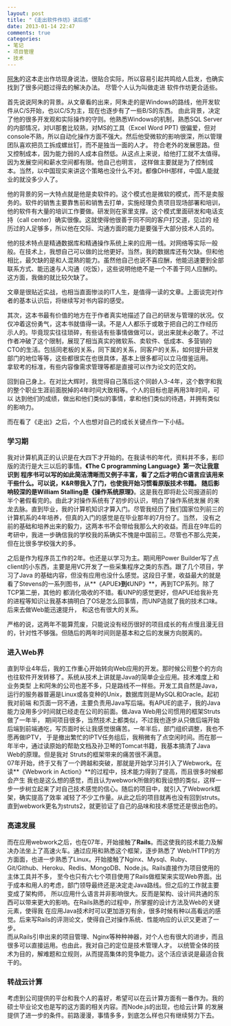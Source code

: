 ```yaml
---
layout: post
title: "《走出软件作坊》读后感"
date: 2013-01-14 22:47
comments: true
categories: 
- 笔记
- 项目管理
- 技术
---
```


[阿朱](http://blog.csdn.net/david_lv)的这本走出作坊现身说法，很贴合实际，所以容易引起共鸣给人启发，也确实找到了很多问题过得去的解决办法。
尽管个人认为叫做走进 软件作坊更合适些。

首先说说阿朱的背景。从文章看的出来，阿朱走的是Windows的路线，他开发软件从C/S开始，也以C/S为主，现在也逐步有了一些B/S的东西。
由此背景，决定了他的很多开发观和实际操作的守则。他熟悉Windows的机制，熟悉SQL Server的内部情况，对UI那套比较熟，对MS的工具（Excel Word PPT)
很偏爱，但对console不熟，所以自动化操作方面不强大。然后他受微软的影响很深，所以管理团队喜欢把员工拆成螺丝钉，而不是独当一面的人才。
符合老外的发展思路。但又控制成本，因为能力弱的人成本自然低。从这点上来说，给他打工就不太值得。因为发展空间和薪水空间都有限。他自己也明言，
这样做主要就是为了控制成本。当然，以中国现实来讲这个策略也没什么不对。都像DHH那样，中国人能就业的就没多少人了。  

他的背景的另一大特点就是他是卖软件的。这个模式也是微软的模式，而不是卖服务的。软件的销售主要靠售前和销售去打单，实施经理负责项目现场部署和培训，
他的软件有大量的培训工作要做。研发则在家里支撑。这个模式里面研发和电话支持（call center）确实很像。这就使得他很善于同不同的客户打交道，见过的
经历过的人足够多，所以他在交际、沟通方面的能力是要强于大部分技术人员的。

他的技术特点是精通数据库和精通操作系统上来的应用一线。对网络等实际一般般。在技术上，我想自己可以做的比他更好。当然，我的数据库还有欠缺。但和他
相比，最欠缺的是和人混熟的能力。虽然他自己也说不喜应酬，他能迅速要到全部联系方式、能迅速与人沟通（吃饭），这些说明他绝不是一个不善于同人应酬的。
这方面，我做的就比较欠缺了。

文章是很贴近实战，也相当直面惨淡的IT人生，是值得一读的文章。上面谈完对作者的基本认识后，将继续写对书内容的感受。

其次，这本书最有价值的地方在于作者真实地描述了自己的研发与管理的状况。仅仅冲着这份勇气，这本书就值得一读。不是人人都乐于或敢于把自己的工作经历
示人的。毕竟现实往往琐碎，有些话有些事情做做可以，说出来就未必敢了。不过作者冲破了这个限制，展现了相当真实的微软系、卖软件、低成本、多营销的
CTO的生活。包括同老板的关系，同下属的关系，同客户的关系，如何提升研发部门的地位等等，这些都很实在也很具体，基本上很多都可以立马借鉴运用。  
拿软考的标准，有些内容像需求管理等都是直接可以作为论文的范文的。

回到自己身上。在对比大辉时，我觉得自己落后这个同龄人3-4年，这个数字和我的整个职业生涯前面脱掉的4年时间大致相等。个人的目标也是再用3年时间，可以
达到他们的成绩，做出和他们类似的事情，拿和他们类似的待遇，并拥有类似的影响力。

而在看了《走出》之后，个人也想对自己的成长关键点作一下小结。

### 学习期

我对计算机真正的认识是在大四下才开始的。在我读书的年代，资料并不多，影印版的流行是大三以后的事情。**《The C programming Language》**第一次让我意识到
程序书可以写的如此简洁清晰而又例子丰富，看了之后才明白C语言应该用来干些什么。可以说，K&R带我入了门，也使我开始习惯看原版技术书籍。
随后影响较深的是**William Stalling是《操作系统原理》**。这是我在即将赴公司报道前的半个暑假看完的。由此才对操作系统有了初步的认识，明白了操作系统发展
的来龙去脉。直到毕业，我的计算机知识才算入门。尽管我经历了我们国家位列前三的计算机系的4年培养，但真的入门的感觉是在毕业那年的7月份了。当然，
没有之前的基础和培养出来的毅力，这两本书不会带给我那么大的收益。而且在9年后的考研中，我进一步确信我的学校我的系确实不愧是中国前三。尽管也不那么完美，
但在比很多学校强大的多。

之后是作为程序员工作的2年。也还是以学习为主。期间用Power Builder写了点client的小东西，主要是用VC开发了一些采集程序之类的东西。跟了几个项目，学习了Java
的基础内容，但没有应用也没什么感觉。这段日子里，收益最大的就是看了Stevens的一系列图书，从**《APUE》**到**《UNP》**，再到TCP系列。除了TCP第二册，其他的
都消化吸收的不错。看UNP的感觉更好，但APUE给我补充的进程等知识让我基本搞明白了OS是怎么回事情，而UNP造就了我的技术口味。后来去做Web能迅速提升，
和这也有很大的关系。

严格的说，这两年不能算荒废，只能说没有经历很好的项目成长的有点慢且漫无目的，针对性不够强。但随后的两年时间则是基本和之后的发展方向脱离的。

### 进入Web界

直到毕业4年后，我的工作重心开始转向Web应用的开发。那时候公司整个的方向也往软件开发转移了。系统从技术上讲就是Java的简单企业应用。技术难度上和业务类型
上和阿朱的公司也差不多，只是路线不一样些。开发工具自然是Java，运行的服务器普遍是Linux或各变种的Unix，数据库则是MySQL和Oracle。起初我对前端
和页面一窍不通，主要负责用Java写后端。有APUE的底子，我的Java能力没用多少时间就已经走在公司的前面。做Java Web用公司惯用的框架Struts做了一年半，
期间项目很多，当然技术上都类似，不过我也逐步从只做后端开始后端到前端通吃，写页面时长让我感觉很痛苦。一年半后，部门组织调整，我也不愿再做IPTV，
于是撤出繁忙的IPTV任务组后，我稍微有了点空闲时间。而在那一年半中，通过读原始的帮助文档及孙卫琴的Tomcat书籍，我基本搞清了Java Web的原理。但是我对
Struts的框架带来的痛苦很不满意。  
07年开始，终于又有了一个跨越和突破，那就是开始学习并引入了Webwork。在读**《Webwork in Action》**的过程中，技术能力得到了提高，而且很多时候都会产生
我也是这么想的感觉，而且认为webwork所做的和我设想的类似，这样一步一步树立起来了对自己技术感觉的信心。随后的项目中，就引入了Webwork框架，确实提高了效率
减轻了不少工作量。从此之后的项目就再也没有回到struts。直到webwork更名为struts2，就更验证了自己的品味和技术感觉还是很出色的。

### 高速发展

而在应用webwork之后，也在07年，开始接触了**Rails**。而这使我的技术能力及解决办法坐上了高速火车。通过应用和熟悉这个框架，逐步熟悉了
Web/HTTP的方方面面，也进一步熟悉了Linux。开始接触了Nginx、Mysql、Ruby、Git/Github、Heroku、Redis、MongoDB、Node.js。Rails直接作为项目使用的主体工具并不多，
至今也只有六七个项目使用了Rails做框架来实现Web界面。出于成本和用人的考虑，部门领导最终还是决定走Java路线。但之后的工作就主要变成了架构师，
所以应用什么语言并非影响很大。反而是架构、设计间共通的东西可以带来更大的影响。在Rails熟悉的过程中，所掌握的设计方法及Web的关键元素，使得我
在应用Java技术时可以更加游刃有余，很多时候有种以高看远的感觉。后来写Rails的评测论文，使得自己对操作系统、性能响应的认识又更进了一步。  
而从Rails引申出来的项目管理、Nginx等种种神器，对个人也有很大的进步，而且很多可以直接运用。也由此，我对自己的定位是技术管理人才。
以统管全体的技术为目的，解难题和立规则，从而提高集体的竞争能力。这个活应该说是最适合我干的。

### 转战云计算

考虑到公司提供的平台和我个人的喜好，希望可以在云计算方面有一番作为。我的硕士毕业论文也是写的这方面的相关内容。而Node.js的出现，也给云计算
的发展提供了进一步的条件。前路漫漫，事情多多，到底怎么样也只有继续努力下去。

